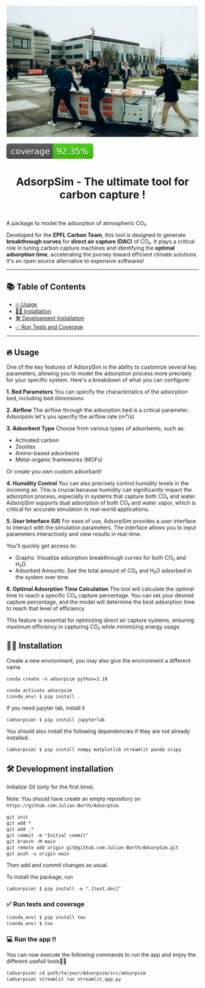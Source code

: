 ![Project Logo](assets/asterix.jpg)

![Coverage Status](assets/coverage-badge.svg)

<h1 align="center">
AdsorpSim - The ultimate tool for carbon capture !
</h1>

<br>

A package to model the adsorption of atmospheric CO₂.

Developed for the **EPFL Carbon Team**, this tool is designed to generate **breakthrough curves** for **direct air capture (DAC)** of CO₂. It plays a critical role in tuning carbon capture machines and identifying the **optimal adsorption time**, accelerating the journey toward efficient climate solutions. It's an open source alternative to expensive softwares!


---

## 📚 Table of Contents

- [🔥 Usage](#-usage)  
- [👩‍💻 Installation](#-installation)  
- [🛠️ Development Installation](#️-development-installation)  
- [✅ Run Tests and Coverage](#run-tests-and-coverage)  

---

## 🔥 Usage
One of the key features of AdsorpSim is the ability to customize several key parameters, allowing you to model the adsorption process more precisely for your specific system. Here's a breakdown of what you can configure:

**1. Bed Parameters**
You can specify the characteristics of the adsorption bed, including bed dimensions

**2. Airflow**
The airflow through the adsorption bed is a critical parameter. Adsorpsim let's you specifiy the airflow rate (m³/s)

**3. Adsorbent Type**
Choose from various types of adsorbents, such as:
- Activated carbon
- Zeolites
- Amine-based adsorbents
- Metal-organic frameworks (MOFs)

Or create you own custom adsorbant!

**4. Humidity Control**
You can also precisely control humidity levels in the incoming air. This is crucial because humidity can significantly impact the adsorption process, especially in systems that capture both CO₂ and water. AdsorpSim supports dual adsorption of both CO₂ and water vapor, which is critical for accurate simulation in real-world applications.

**5. User Interface (UI)**
For ease of use, AdsorpSim provides a user interface to interact with the simulation parameters. The interface allows you to input parameters interactively and view results in real-time.

You'll quickly get access to: 

- Graphs: Visualize adsorption breakthrough curves for both CO₂ and H₂O.
- Adsorbed Amounts: See the total amount of CO₂ and H₂O adsorbed in the system over time.

**6. Optimal Adsorption Time Calculation**
The tool will calculate the optimal time to reach a specific CO₂ capture percentage. You can set your desired capture percentage, and the model will determine the best adsorption time to reach that level of efficiency.

This feature is essential for optimizing direct air capture systems, ensuring maximum efficiency in capturing CO₂ while minimizing energy usage.

## 👩‍💻 Installation

Create a new environment, you may also give the environment a different name. 

```
conda create -n adsorpsim python=3.10 
```

```
conda activate adsorpsim
(conda_env) $ pip install .
```

If you need jupyter lab, install it 

```
(adsorpsim) $ pip install jupyterlab
```

You should also install the following dependencies if they are not already installed:
```
(adsorpsim) $ pip install numpy matplotlib streamlit panda scipy 
```


## 🛠️ Development installation

Initialize Git (only for the first time). 

Note: You should have create an empty repository on `https://github.com:Julian-Barth/AdsorpSim`.

```
git init
git add * 
git add .*
git commit -m "Initial commit" 
git branch -M main
git remote add origin git@github.com:Julian-Barth/AdsorpSim.git 
git push -u origin main
```

Then add and commit changes as usual. 

To install the package, run

```
(adsorpsim) $ pip install -e ".[test,doc]"
```



### ✅ Run tests and coverage

```
(conda_env) $ pip install tox
(conda_env) $ tox
```

### 💻 Run the app !!

You can now execute the following commands to run the app and enjoy the different usefull tools👍🏼

```
(adsorpsim) cd path/to/your/Adsorpsim/src/adsorpsim
(adsorpsim) streamlit run streamlit_app.py
```
